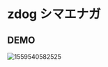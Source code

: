 # zdog シマエナガ

## DEMO

![1559540582525](https://user-images.githubusercontent.com/3953461/58784360-2cc8aa80-861e-11e9-985b-820a7d27b434.gif)
